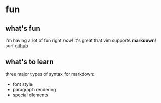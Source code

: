 # fun
## what's fun
I'm having a lot of fun right *now*!
it's great that vim supports **markdown**!
surf [github](http://www.github.com)
## what's to learn
three major types of syntax for markdown:
+ font style
+ paragraph rendering
+ special elements

